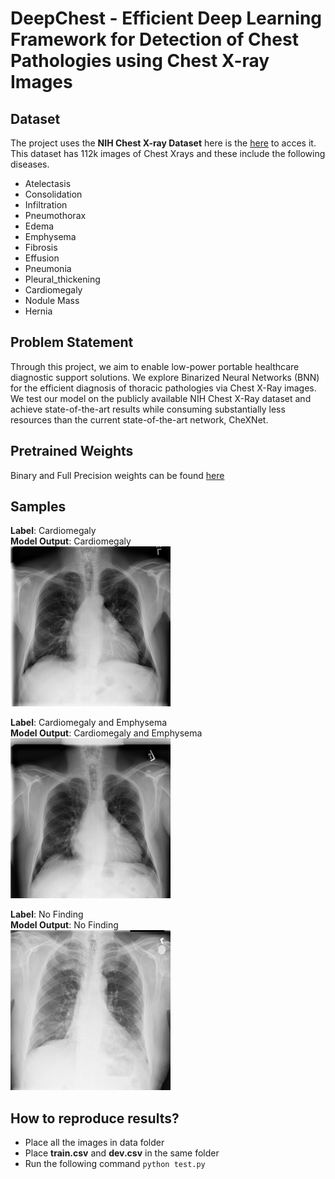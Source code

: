 # DeepChest - Efficient Deep Learning Framework for Detection of Chest Pathologies using Chest X-ray Images

## Dataset

The project uses the **NIH Chest X-ray Dataset** here is the [here](https://www.kaggle.com/nih-chest-xrays/data) to acces it. This dataset has 112k images of Chest Xrays and these include the following diseases.

- Atelectasis
- Consolidation
- Infiltration
- Pneumothorax
- Edema
- Emphysema
- Fibrosis
- Effusion
- Pneumonia
- Pleural_thickening
- Cardiomegaly
- Nodule Mass
- Hernia

## Problem Statement
Through this project, we aim to enable low-power portable healthcare diagnostic support solutions. We explore Binarized Neural Networks (BNN) for the efficient diagnosis of thoracic pathologies via Chest X-Ray images. We test our model on the publicly available NIH Chest X-Ray dataset and achieve state-of-the-art results while consuming substantially less resources than the current state-of-the-art network, CheXNet.

## Pretrained Weights
Binary and Full Precision weights can be found [here](https://drive.google.com/drive/folders/1oelg4kwU2DE1VouingjsK4X4w-Qn5Zov?usp=sharing)

## Samples
**Label**: Cardiomegaly    
**Model Output**: Cardiomegaly \
![alt text](https://github.com/vishal17209/ACV_Project_ChestXRayBNN/blob/main/sample1.png)

**Label**: Cardiomegaly and Emphysema    
**Model Output**: Cardiomegaly and Emphysema \
![alt text](https://github.com/vishal17209/ACV_Project_ChestXRayBNN/blob/main/sample2.png)

**Label**: No Finding     
**Model Output**: No Finding \
![alt text](https://github.com/vishal17209/ACV_Project_ChestXRayBNN/blob/main/sample3.png)

## How to reproduce results?

- Place all the images in data folder
- Place **train.csv** and **dev.csv** in the same folder
- Run the following command `python test.py`
